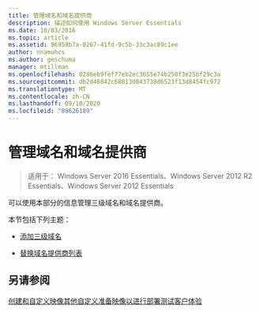 ```yaml
---
title: 管理域名和域名提供商
description: 描述如何使用 Windows Server Essentials
ms.date: 10/03/2016
ms.topic: article
ms.assetid: 96959b7a-0267-41fd-9c5b-33c3ac89c1ee
author: nnamuhcs
ms.author: geschuma
manager: mtillman
ms.openlocfilehash: 0286eb9fef77eb2ec3655e74b250f3e25bf29c3a
ms.sourcegitcommit: db2d46842c68813d043738d6523f13d8454fc972
ms.translationtype: MT
ms.contentlocale: zh-CN
ms.lasthandoff: 09/10/2020
ms.locfileid: "89626189"
---
```

# <a name="manage-domain-names-and-domain-name-providers"></a>管理域名和域名提供商

>适用于： Windows Server 2016 Essentials、Windows Server 2012 R2 Essentials、Windows Server 2012 Essentials

可以使用本部分的信息管理三级域名和域名提供商。

 本节包括下列主题：

-   [添加三级域名](Add-Third-Level-Domain-Names.md)

-   [替换域名提供商列表](Replace-the-List-of-Domain-Name-Providers.md)

## <a name="see-also"></a>另请参阅
 [创建和自定义映像](Creating-and-Customizing-the-Image.md)[其他自定义](Additional-Customizations.md)[准备映像以进行部署](Preparing-the-Image-for-Deployment.md)[测试客户体验](Testing-the-Customer-Experience.md)